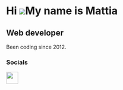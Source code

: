 Hi ![](https://user-images.githubusercontent.com/18350557/176309783-0785949b-9127-417c-8b55-ab5a4333674e.gif)My name is Mattia
==============================================================================================================================

Web developer
-------------

Been coding since 2012.

### Socials
<p align="left">
    <a href="https://www.linkedin.com/in/mattiabigi" target="_blank" rel="noreferrer"><img src="https://raw.githubusercontent.com/danielcranney/readme-generator/main/public/icons/socials/linkedin.svg" width="32" height="32" /></a>
</p>
